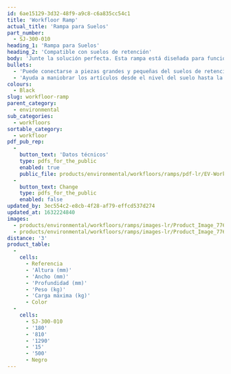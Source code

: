 ```yaml
---
id: 6ae15129-3d32-48f9-a9c8-c6a835cc54c1
title: 'Workfloor Ramp'
actual_title: 'Rampa para Suelos'
part_number:
  - SJ-300-010
heading_1: 'Rampa para Suelos'
heading_2: 'Compatible con suelos de retención'
body: 'Junte la solución perfecta. Esta rampa está diseñada para funcionar con nuestro sistema de suelos de retención, un suelo elevado que contiene los derrames y que es ideal para su uso en áreas donde se almacenan y dispensan frecuentemente líquidos y productos químicos peligrosos.'
bullets:
  - 'Puede conectarse a piezas grandes y pequeñas del suelos de retención'
  - 'Ayuda a maniobrar los artículos desde el nivel del suelo hasta la superficie elevada del suelos de retención de forma más fácil y segura'
colours:
  - Black
slug: workfloor-ramp
parent_category:
  - environmental
sub_categories:
  - workfloors
sortable_category:
  - workfloor
pdf_pub_rep:
  -
    button_text: 'Datos técnicos'
    type: pdfs_for_the_public
    enabled: true
    public_file: products/environmental/workfloors/ramps/pdf-lr/EV-Workfloor-(Ramp)-TD_ES.pdf
  -
    button_text: Change
    type: pdfs_for_the_public
    enabled: false
updated_by: 3ec554c2-e8cb-4f28-af79-effcd537d274
updated_at: 1632224840
images:
  - products/environmental/workfloors/ramps/images-lr/Product_Image_776x776_(518x518_focus_area)-SJ-300-010_01.jpg
  - products/environmental/workfloors/ramps/images-lr/Product_Image_776x776_(518x518_focus_area)-SJ-300-010_02.jpg
distance: '3'
product_table:
  -
    cells:
      - Referencia
      - 'Altura (mm)'
      - 'Ancho (mm)'
      - 'Profundidad (mm)'
      - 'Peso (kg)'
      - 'Carga máxima (kg)'
      - Color
  -
    cells:
      - SJ-300-010
      - '180'
      - '810'
      - '1290'
      - '15'
      - '500'
      - Negro
---
```

